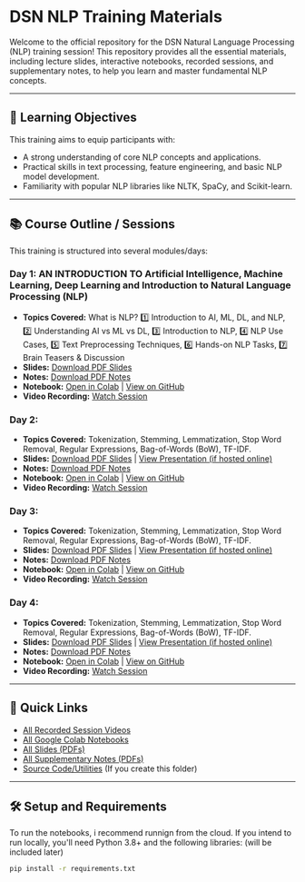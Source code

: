 # DSN NLP Training Materials

Welcome to the official repository for the DSN Natural Language Processing (NLP) training session! This repository provides all the essential materials, including lecture slides, interactive notebooks, recorded sessions, and supplementary notes, to help you learn and master fundamental NLP concepts.

---

## 🎯 Learning Objectives

This training aims to equip participants with:
* A strong understanding of core NLP concepts and applications.
* Practical skills in text processing, feature engineering, and basic NLP model development.
* Familiarity with popular NLP libraries like NLTK, SpaCy, and Scikit-learn.

---

## 📚 Course Outline / Sessions

This training is structured into several modules/days:

### Day 1: AN INTRODUCTION TO Artificial Intelligence, Machine Learning, Deep Learning and Introduction to Natural Language Processing (NLP)
* **Topics Covered:** What is NLP? 1️⃣ Introduction to AI, ML, DL, and NLP, 2️⃣ Understanding AI vs ML vs DL, 3️⃣ Introduction to NLP, 4️⃣ NLP Use Cases, 5️⃣ Text Preprocessing Techniques, 6️⃣ Hands-on NLP Tasks, 7️⃣ Brain Teasers & Discussion
* **Slides:** [Download PDF Slides](slides/NATURAL_LANGUAGE_PROCESSING_slides_for_day_1.pdf)
* **Notes:** [Download PDF Notes](notes/day_1_intro_to_nlp_notes.pdf)
* **Notebook:** [Open in Colab](YOUR_COLAB_LINK_DAY1) | [View on GitHub](notebooks/day_1_intro_to_nlp/day_1_intro_to_nlp_notebook.ipynb)
* **Video Recording:** [Watch Session](https://drive.google.com/file/d/1RiMM2Fv5YEPvGqKIEjAjDVtEbpdS1fCs/view?usp=sharing)

### Day 2: 
* **Topics Covered:** Tokenization, Stemming, Lemmatization, Stop Word Removal, Regular Expressions, Bag-of-Words (BoW), TF-IDF.
* **Slides:** [Download PDF Slides](slides/day_2_text_preprocessing_slides.pdf) | [View Presentation (if hosted online)](YOUR_ONLINE_SLIDE_LINK_DAY2)
* **Notes:** [Download PDF Notes](notes/day_2_text_preprocessing_notes.pdf)
* **Notebook:** [Open in Colab](YOUR_COLAB_LINK_DAY2) | [View on GitHub](notebooks/day_2_text_preprocessing/day_2_text_preprocessing_notebook.ipynb)
* **Video Recording:** [Watch Session](YOUR_YOUTUBE_LINK_DAY2)

### Day 3: 
* **Topics Covered:** Tokenization, Stemming, Lemmatization, Stop Word Removal, Regular Expressions, Bag-of-Words (BoW), TF-IDF.
* **Slides:** [Download PDF Slides](slides/day_2_text_preprocessing_slides.pdf) | [View Presentation (if hosted online)](YOUR_ONLINE_SLIDE_LINK_DAY2)
* **Notes:** [Download PDF Notes](notes/day_2_text_preprocessing_notes.pdf)
* **Notebook:** [Open in Colab](YOUR_COLAB_LINK_DAY2) | [View on GitHub](notebooks/day_2_text_preprocessing/day_2_text_preprocessing_notebook.ipynb)
* **Video Recording:** [Watch Session](YOUR_YOUTUBE_LINK_DAY2)

### Day 4: 
* **Topics Covered:** Tokenization, Stemming, Lemmatization, Stop Word Removal, Regular Expressions, Bag-of-Words (BoW), TF-IDF.
* **Slides:** [Download PDF Slides](slides/day_2_text_preprocessing_slides.pdf) | [View Presentation (if hosted online)](YOUR_ONLINE_SLIDE_LINK_DAY2)
* **Notes:** [Download PDF Notes](notes/day_2_text_preprocessing_notes.pdf)
* **Notebook:** [Open in Colab](YOUR_COLAB_LINK_DAY2) | [View on GitHub](notebooks/day_2_text_preprocessing/day_2_text_preprocessing_notebook.ipynb)
* **Video Recording:** [Watch Session](YOUR_YOUTUBE_LINK_DAY2)

---

## 🔗 Quick Links

* [All Recorded Session Videos](videos/video_links.md)
* [All Google Colab Notebooks](colab_links/colab_session_links.md)
* [All Slides (PDFs)](slides/)
* [All Supplementary Notes (PDFs)](notes/)
* [Source Code/Utilities](src/) (If you create this folder)

---

## 🛠️ Setup and Requirements

To run the notebooks, i recommend runnign from the cloud.
If you intend to run locally, you'll need Python 3.8+ and the following libraries: 
(will be included later)

```bash
pip install -r requirements.txt
